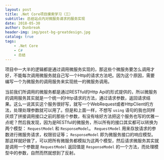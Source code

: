 ```yaml
---
layout: post
title: .Net Core项目摸索学习（三）
subtitle: 总结站点内对微服务请求的服务实现
date: 2018-05-30
author: Dunbreak
header-img: img/post-bg-greatdesign.jpg
catalog: true
tags:
    - .Net Core
    - C#
    - 总结
---
```


项目中一大半的逻辑都是通过调用微服务实现的，那这些个微服务要怎么调用才好，不能每次调用微服务就自己写一个Http的请求方法吧。因为这个原因，需要编写一个为微服务的调用服务来实现统一的微服务调用。

当前我们所调用的微服务都是通过RESTful的Http Api的形式提供的，所以微服务的调用服务其实就是一个统一的Http请求的方法，通过请求参数，返回请求结果。这么一说其实这个服务很好写，就写一个WebRequest或者HttpClient的方法，处理处理参数就可以用了。但是和上面一样，不想写 `using` 语句的我也同样厌烦了拼接调用接口之前的那些个参数，有没有啥好方法把这个服务也写的优雅一点呢？然后我发现，因为是RESTful的微服务，所以所有的接口其实都可以转换为两个模型： `RequestModel` 和 `ResponseModel`。 `RequestModel` 用来存放请求的参数进行微服务请求，权限验证等； `ResponseModel` 即为微服务接口的响应模型。那这样就好做了，可以把所有微服务都模拟为这两个模型，然后请求微服务其实就是调用一个参数是 `RequestModel` 返回值是 `ResponseModel` 的一个方法，而处理模型中的参数，自然而然就想到了反射。